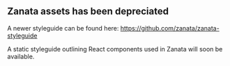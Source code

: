 ## Zanata assets has been depreciated

A newer styleguide can be found here: https://github.com/zanata/zanata-styleguide

A static styleguide outlining React components used in Zanata will soon be 
available.
